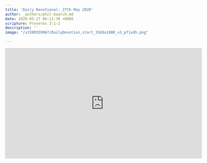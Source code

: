 ```yaml
---
title: 'Daily Devotional: 27th May 2020'
author: _authors/phil-boalch.md
date: 2020-05-27 06:11:39 +0000
scripture: Proverbs 3:1-2
description: ''
image: "/v1590559967/DailyDevotion_start_1920x1080_v3_pf1xdh.png"

---
```

<iframe src="https://player.vimeo.com/video/422948436" width="640" height="360" frameborder="0" allow="autoplay; fullscreen" allowfullscreen></iframe>